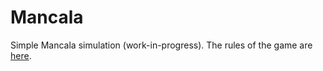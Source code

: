 # Mancala

Simple Mancala simulation (work-in-progress). The rules of the game are [here](https://www.thesprucecrafts.com/how-to-play-mancala-409424).
